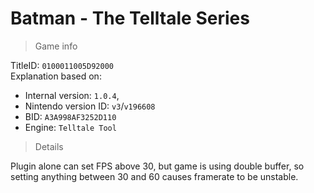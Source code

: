 # Batman - The Telltale Series

> Game info

TitleID: `0100011005D92000`<br>
Explanation based on:
- Internal version: `1.0.4`, 
- Nintendo version ID: `v3`/`v196608`
- BID: `A3A998AF3252D110`
- Engine: `Telltale Tool`

> Details

Plugin alone can set FPS above 30, but game is using double buffer, so setting anything between 30 and 60 causes framerate to be unstable.